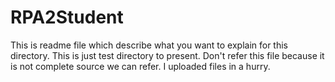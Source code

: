 # RPA2Student
This is readme file which describe what you want to explain for this directory.
This is just test directory to present.
Don't refer this file because it is not complete source we can refer.
I uploaded files in a hurry.
